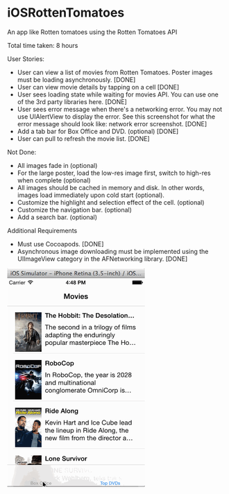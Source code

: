 iOSRottenTomatoes
=================

An app like Rotten tomatoes using the Rotten Tomatoes API

Total time taken: 8 hours

User Stories:

- User can view a list of movies from Rotten Tomatoes.  Poster images must be loading asynchronously. [DONE]
- User can view movie details by tapping on a cell [DONE]
- User sees loading state while waiting for movies API.  You can use one of the 3rd party libraries here. [DONE]
- User sees error message when there's a networking error.  You may not use UIAlertView to display the error.  See this screenshot for what the error message should look like: network error screenshot. [DONE]
- Add a tab bar for Box Office and DVD. (optional) [DONE]
- User can pull to refresh the movie list. [DONE]

Not Done:

- All images fade in (optional) 
- For the large poster, load the low-res image first, switch to high-res when complete (optional)
- All images should be cached in memory and disk. In other words, images load immediately upon cold start (optional).
- Customize the highlight and selection effect of the cell. (optional)
- Customize the navigation bar. (optional)
- Add a search bar. (optional)

Additional Requirements

- Must use Cocoapods. [DONE]
- Asynchronous image downloading must be implemented using the UIImageView category in the AFNetworking library. [DONE]

![video walkthrough](RottenTomatoes.gif)
